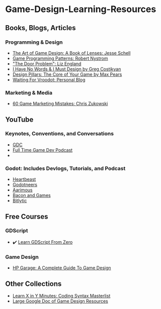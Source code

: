 # Game-Design-Learning-Resources

## Books, Blogs, Articles
### Programming & Design
* [The Art of Game Design: A Book of Lenses: Jesse Schell](https://github.com/media-lib/prog_lib/blob/master/general/Jesse%20Schell%20-%20The%20Art%20of%20Game%20Design%20A%20Book%20of%20Lenses%20.pdf)
* [Game Programming Patterns: Robert Nystrom](https://gameprogrammingpatterns.com/contents.html)
* ["The Door Problem": Liz England](https://lizengland.com/blog/2014/04/the-door-problem/)
* [I Have No Words & I Must Design by Greg Costikyan](http://www.costik.com/nowords2002.pdf)
* [Design Pillars: The Core of Your Game by Max Pears](https://www.maxpears.com/2017/09/02/design-pillars-the-core-of-your-game/)
* [Waiting For Vroodot: Personal Blog](https://vroodot.github.io/Waiting-For-Vroodot)
### Marketing & Media
* [60 Game Marketing Mistakes: Chris Zukowski](https://howtomarketagame.com/60mm)

## YouTube
### Keynotes, Conventions, and Conversations
* [GDC](https://www.youtube.com/@Gdconf)
* [Full Time Game Dev Podcast](https://www.youtube.com/playlist?list=PLevEUceJDgAosPCrttUVhhhs8QDbXogps)
* 
### Godot: Includes Devlogs, Tutorials, and Podcast
* [Heartbeast](https://www.youtube.com/@uheartbeast)
* [Godotneers](https://www.youtube.com/@godotneers)
* [Aarimous](https://www.youtube.com/@Aarimous)
* [Bacon and Games](https://www.youtube.com/@baconandgames)
* [Bitlytic](https://www.youtube.com/@Bitlytic)

## Free Courses
### GDScript
* ✔️ [Learn GDScript From Zero](https://gdquest.github.io/learn-gdscript/) 

### Game Design
* [HP Garage: A Complete Guide To Game Design](https://www.edx.org/learn/game-design/hp-a-complete-guide-to-game-design)

## Other Collections
* [Learn X in Y Minutes: Coding Syntax Masterlist](https://learnxinyminutes.com/)
* [Large Google Doc of Game Design Resources](https://docs.google.com/spreadsheets/d/1QhFyPfYSjHv7PjibGrslF3mNW_CIDXWv9o-iQgLbu1o/edit?gid=1563775622#gid=1563775622)
